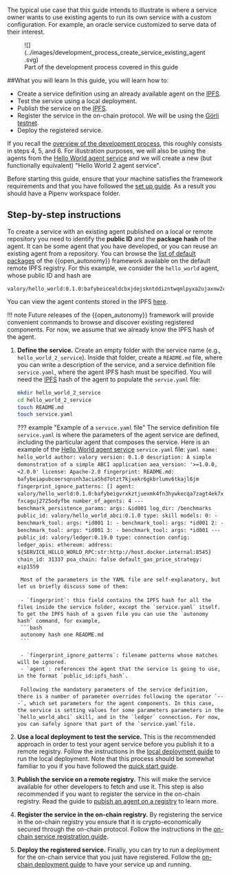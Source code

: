 The typical use case that this guide intends to illustrate is where a service owner wants to use existing agents to run its own service
with a custom configuration. For example, an oracle service customized to serve data of their interest.


<figure markdown>
![](../images/development_process_create_service_existing_agent.svg)
<figcaption>Part of the development process covered in this guide</figcaption>
</figure>

##What you will learn
In this guide, you will learn how to:

  - Create a service definition using an already available agent on the  [IPFS](https://ipfs.io/).
  - Test the service using a local deployment.
  - Publish the service on the [IPFS](https://ipfs.io/).
  - Register the service in the on-chain protocol. We will be using the [Görli testnet](https://goerli.net/).
  - Deploy the registered service.

If you recall the [overview of the development process](./overview_of_the_development_process.md), this roughly consists in steps 4, 5, and 6. For illustration purposes, we will also be using the agents from the [Hello World agent service](../demos/hello_world_demo.md) and we will create a new (but functionally equivalent) "Hello World 2 agent service".

Before starting this guide, ensure that your machine satisfies the framework requirements and that you have followed the [set up guide](./set_up.md). As a result you should have a Pipenv workspace folder.

## Step-by-step instructions

To create a service with an existing agent published on a local or remote repository you need to identify the **public ID** and the **package hash** of the agent. It can be some agent that you have developed, or you can reuse an existing agent from a repository.
You can browse the [list of default packages](../package_list.md) of the {{open_autonomy}} framework available on the default remote IPFS registry.
For this example, we consider the `hello_world` agent, whose public ID and hash are

```
valory/hello_world:0.1.0:bafybeicealdcbxjdejskntddizntwqmlpyxa2ujaxnw2cgy73x3swldwcq
```

You can view the agent contents stored in the IPFS [here](https://gateway.autonolas.tech/ipfs/bafybeicealdcbxjdejskntddizntwqmlpyxa2ujaxnw2cgy73x3swldwcq/hello_world/).

!!! note
    Future releases of the {{open_autonomy}} framework will provide convenient commands to browse and discover existing registered components. For now, we assume that we already know the IPFS hash of the agent.



1. **Define the service.** Create an empty folder with the service name (e.g., `hello_world_2_service`). Inside that folder, create a `README.md` file, where you can write a description of the service, and a service definition file `service.yaml`, where the agent IPFS hash must be specified. You will need the [IPFS](https://ipfs.io/) hash of the agent to populate the `servie.yaml` file:

    ```bash
    mkdir hello_world_2_service
    cd hello_world_2_service
    touch README.md
    touch service.yaml
    ```

    ??? example "Example of a `service.yaml` file"
        The service definition file `service.yaml` is where
        the parameters of the agent service are defined, including the particular agent that composes the service. Here is an example of the [Hello World agent service](../demos/hello_world_demo.md) `service.yaml` file:
        ```yaml
        name: hello_world
        author: valory
        version: 0.1.0
        description: A simple demonstration of a simple ABCI application
        aea_version: '>=1.0.0, <2.0.0'
        license: Apache-2.0
        fingerprint:
          README.md: bafybeiapubcoersqnsnh3acia5hd7otzt7kjxekr6gkbrlumv6tkajl6jm
        fingerprint_ignore_patterns: []
        agent: valory/hello_world:0.1.0:bafybeigvrxkztjuexmk4fn3hywkecqa7zagt4ek7xfxcaguj2725odyfbe
        number_of_agents: 4
        ---
        benchmark_persistence_params:
          args: &id001
            log_dir: /benchmarks
        public_id: valory/hello_world_abci:0.1.0
        type: skill
        models:
          0:
          - benchmark_tool:
              args: *id001
          1:
          - benchmark_tool:
              args: *id001
          2:
          - benchmark_tool:
              args: *id001
          3:
          - benchmark_tool:
              args: *id001
        ---
        public_id: valory/ledger:0.19.0
        type: connection
        config:
          ledger_apis:
            ethereum:
              address: ${SERVICE_HELLO_WORLD_RPC:str:http://host.docker.internal:8545}
              chain_id: 31337
              poa_chain: false
              default_gas_price_strategy: eip1559
        ```

        Most of the parameters in the YAML file are self-explanatory, but let us briefly discuss some of them:

        - `fingerprint`: this field contains the IPFS hash for all the files inside the service folder, except the `service.yaml` itself. To get the IPFS hash of a given file you can use the `autonomy hash` command, for example,
        ```bash
        autonomy hash one README.md
        ```

        - `fingerprint_ignore_patterns`: filename patterns whose matches will be ignored.
        - `agent`: references the agent that the service is going to use, in the format `public_id:ipfs_hash`.

        Following the mandatory parameters of the service definition, there is a number of parameter overrides following the operator `---`, which set parameters for the agent components. In this case, the service is setting values for some parameters parameters in the `hello_world_abci` skill, and in the `ledger` connection. For now, you can safely ignore that part of the `service.yaml`file.

2. **Use a local deployment to test the service.** This is the recommended approach in order to test your agent service before you publish it to a remote registry. Follow the instructions in the [local deployment guide](./deploy_service.md#local-deployment) to run the local deployment. Note that this process should be somewhat familiar to you if you have followed the [quick start guide](./quick_start.md).

3. **Publish the service on a remote registry.** This will make the service available for other developers to fetch and use it. This step is also recommended if you want to register the service in the on-chain registry. Read the guide to
[pubish an agent on a registry](./publish_fetch_packages.md#publish-an-agent-on-a-registry) to learn more.

4. **Register the service in the on-chain registry.** By registering the service in the on-chain registry you ensure that it is crypto-economically secured through the on-chain protocol. Follow the instructions in the [on-chain service registration guide](./register_packages_on_chain.md#register-a-service).

5. **Deploy the registered service.** Finally, you can try to run a deployment for the on-chain service that you just have registered. Follow the [on-chain deployment guide](./deploy_service.md#on-chain-deployment) to have your service up and running.
